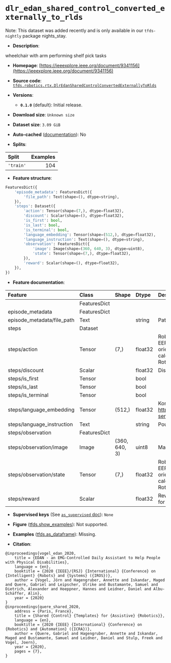 <div itemscope itemtype="http://schema.org/Dataset">
  <div itemscope itemprop="includedInDataCatalog" itemtype="http://schema.org/DataCatalog">
    <meta itemprop="name" content="TensorFlow Datasets" />
  </div>
  <meta itemprop="name" content="dlr_edan_shared_control_converted_externally_to_rlds" />
  <meta itemprop="description" content="wheelchair with arm performing shelf pick tasks&#10;&#10;To use this dataset:&#10;&#10;```python&#10;import tensorflow_datasets as tfds&#10;&#10;ds = tfds.load(&#x27;dlr_edan_shared_control_converted_externally_to_rlds&#x27;, split=&#x27;train&#x27;)&#10;for ex in ds.take(4):&#10;  print(ex)&#10;```&#10;&#10;See [the guide](https://www.tensorflow.org/datasets/overview) for more&#10;informations on [tensorflow_datasets](https://www.tensorflow.org/datasets).&#10;&#10;" />
  <meta itemprop="url" content="https://www.tensorflow.org/datasets/catalog/dlr_edan_shared_control_converted_externally_to_rlds" />
  <meta itemprop="sameAs" content="https://ieeexplore.ieee.org/document/9341156" />
  <meta itemprop="citation" content="@inproceedings{vogel_edan_2020,&#10;   title = {EDAN - an EMG-Controlled Daily Assistant to Help People with Physical Disabilities},&#10;  language = {en},&#10;   booktitle = {2020 {IEEE}/{RSJ} {International} {Conference} on {Intelligent} {Robots} and {Systems} ({IROS})},&#10; author = {Vogel, Jörn and Hagengruber, Annette and Iskandar, Maged and Quere, Gabriel and Leipscher, Ulrike and Bustamante, Samuel and Dietrich, Alexander and Hoeppner, Hannes and Leidner, Daniel and Albu-Schäffer, Alin},&#10;  year = {2020}&#10;}&#10;@inproceedings{quere_shared_2020,&#10;  address = {Paris, France},&#10; title = {Shared {Control} {Templates} for {Assistive} {Robotics}},&#10; language = {en},&#10;   booktitle = {2020 {IEEE} {International} {Conference} on {Robotics} and {Automation} ({ICRA})},&#10;    author = {Quere, Gabriel and Hagengruber, Annette and Iskandar, Maged and Bustamante, Samuel and Leidner, Daniel and Stulp, Freek and Vogel, Joern},&#10;   year = {2020},&#10; pages = {7},&#10;}" />
</div>

# `dlr_edan_shared_control_converted_externally_to_rlds`


Note: This dataset was added recently and is only available in our
`tfds-nightly` package
<span class="material-icons" title="Available only in the tfds-nightly package">nights_stay</span>.

*   **Description**:

wheelchair with arm performing shelf pick tasks

*   **Homepage**:
    [https://ieeexplore.ieee.org/document/9341156](https://ieeexplore.ieee.org/document/9341156)

*   **Source code**:
    [`tfds.robotics.rtx.DlrEdanSharedControlConvertedExternallyToRlds`](https://github.com/tensorflow/datasets/tree/master/tensorflow_datasets/robotics/rtx/rtx.py)

*   **Versions**:

    *   **`0.1.0`** (default): Initial release.

*   **Download size**: `Unknown size`

*   **Dataset size**: `3.09 GiB`

*   **Auto-cached**
    ([documentation](https://www.tensorflow.org/datasets/performances#auto-caching)):
    No

*   **Splits**:

Split     | Examples
:-------- | -------:
`'train'` | 104

*   **Feature structure**:

```python
FeaturesDict({
    'episode_metadata': FeaturesDict({
        'file_path': Text(shape=(), dtype=string),
    }),
    'steps': Dataset({
        'action': Tensor(shape=(7,), dtype=float32),
        'discount': Scalar(shape=(), dtype=float32),
        'is_first': bool,
        'is_last': bool,
        'is_terminal': bool,
        'language_embedding': Tensor(shape=(512,), dtype=float32),
        'language_instruction': Text(shape=(), dtype=string),
        'observation': FeaturesDict({
            'image': Image(shape=(360, 640, 3), dtype=uint8),
            'state': Tensor(shape=(7,), dtype=float32),
        }),
        'reward': Scalar(shape=(), dtype=float32),
    }),
})
```

*   **Feature documentation**:

Feature                    | Class        | Shape         | Dtype   | Description
:------------------------- | :----------- | :------------ | :------ | :----------
                           | FeaturesDict |               |         |
episode_metadata           | FeaturesDict |               |         |
episode_metadata/file_path | Text         |               | string  | Path to the original data file.
steps                      | Dataset      |               |         |
steps/action               | Tensor       | (7,)          | float32 | Robot action, consists of [3x robot EEF position, 3x robot EEF orientation yaw/pitch/roll calculated with scipy Rotation.as_euler(="zxy") Class].
steps/discount             | Scalar       |               | float32 | Discount if provided, default to 1.
steps/is_first             | Tensor       |               | bool    |
steps/is_last              | Tensor       |               | bool    |
steps/is_terminal          | Tensor       |               | bool    |
steps/language_embedding   | Tensor       | (512,)        | float32 | Kona language embedding. See https://tfhub.dev/google/universal-sentence-encoder-large/5
steps/language_instruction | Text         |               | string  | Pour into the mug.
steps/observation          | FeaturesDict |               |         |
steps/observation/image    | Image        | (360, 640, 3) | uint8   | Main camera RGB observation.
steps/observation/state    | Tensor       | (7,)          | float32 | Robot state, consists of [3x robot EEF position, 3x robot EEF orientation yaw/pitch/roll calculated with scipy Rotation.as_euler(="zxy") Class].
steps/reward               | Scalar       |               | float32 | Reward if provided, 1 on final step for demos.

*   **Supervised keys** (See
    [`as_supervised` doc](https://www.tensorflow.org/datasets/api_docs/python/tfds/load#args)):
    `None`

*   **Figure**
    ([tfds.show_examples](https://www.tensorflow.org/datasets/api_docs/python/tfds/visualization/show_examples)):
    Not supported.

*   **Examples**
    ([tfds.as_dataframe](https://www.tensorflow.org/datasets/api_docs/python/tfds/as_dataframe)):
    Missing.

*   **Citation**:

```
@inproceedings{vogel_edan_2020,
    title = {EDAN - an EMG-Controlled Daily Assistant to Help People with Physical Disabilities},
    language = {en},
    booktitle = {2020 {IEEE}/{RSJ} {International} {Conference} on {Intelligent} {Robots} and {Systems} ({IROS})},
    author = {Vogel, Jörn and Hagengruber, Annette and Iskandar, Maged and Quere, Gabriel and Leipscher, Ulrike and Bustamante, Samuel and Dietrich, Alexander and Hoeppner, Hannes and Leidner, Daniel and Albu-Schäffer, Alin},
    year = {2020}
}
@inproceedings{quere_shared_2020,
    address = {Paris, France},
    title = {Shared {Control} {Templates} for {Assistive} {Robotics}},
    language = {en},
    booktitle = {2020 {IEEE} {International} {Conference} on {Robotics} and {Automation} ({ICRA})},
    author = {Quere, Gabriel and Hagengruber, Annette and Iskandar, Maged and Bustamante, Samuel and Leidner, Daniel and Stulp, Freek and Vogel, Joern},
    year = {2020},
    pages = {7},
}
```

